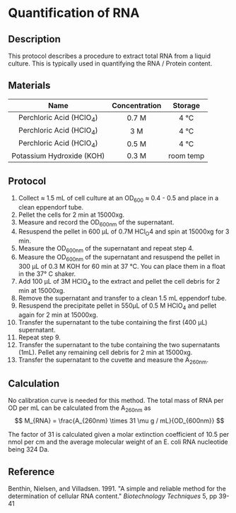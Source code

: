# Quantification of RNA 

## Description
This protocol describes a procedure to extract total RNA from a liquid culture. 
This is typically used in quantifying the RNA / Protein content.

## Materials 

| **Name** | **Concentration** | **Storage** |
|:--:|:--:|:--:|
|Perchloric Acid (HClO<sub>4</sub>) | 0.7 M | 4 °C |
|Perchloric Acid (HClO<sub>4</sub>) | 3 M | 4 °C |
|Perchloric Acid (HClO<sub>4</sub>) | 0.5 M | 4 °C|
|Potassium Hydroxide (KOH) | 0.3 M | room temp | 


## Protocol

1. Collect ≈ 1.5 mL of cell culture at an OD<sub>600</sub> ≈ 0.4 - 0.5 and 
place in a clean eppendorf tube. 
2. Pellet the cells for 2 min at 15000xg.
3. Measure and record the OD<sub>600nm</sub> of the supernatant. 
4. Resuspend the pellet in 600 µL of 0.7M HCl<sub>O</sub>4 and spin at 15000xg for 3 min.
5. Measure the OD<sub>600nm</sub> of the supernatant and repeat step 4. 
6. Measure the OD<sub>600nm</sub> of the supernatant and resuspend the pellet in 300 µL of 0.3 M KOH for 60 min at 37 °C. You can place them in a float in the 37° C shaker. 
7. Add 100 µL of 3M HClO<sub>4</sub> to the extract and pellet the cell debris for 2 min at 15000xg.
8. Remove the supernatant and transfer to a clean 1.5 mL eppendorf tube.
9. Resuspend the precipitate pellet in 550µL of 0.5 M HClO<sub>4</sub> and pellet again for 2 min at 15000xg.
10. Transfer the supernatant to the tube containing the first (400 µL) supernatant. 
11. Repeat step 9.
12. Transfer the supernatant to the tube containing the two supernatants (1mL). Pellet any remaining cell debris for 2 min at 15000xg.
13. Transfer the supernatant to the cuvette and measure the A<sub>260nm</sub>.

## Calculation
No calibration curve is needed for this method. The total mass of RNA per OD per mL 
can be calculated from the A<sub>260nm</sub> as 
$$
M_{RNA} = \frac{A_{260nm} \times 31 \mu g / mL}{OD_{600nm}}
$$

The factor of 31 is calculated given a molar extinction coefficient of 10.5 per nmol per cm and the average molecular weight of an E. coli RNA nucleotide being 324 Da.


## Reference
Benthin, Nielsen, and Villadsen. 1991. "A simple and reliable method for the determination of cellular RNA content." *Biotechnology Techniques* 5, pp 39-41